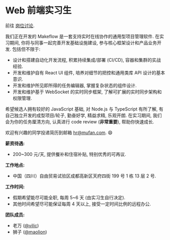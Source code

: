 # Web 前端实习生

前往 [岗位讨论](https://github.com/makeflow/jobs/issues/1).

我们正在开发的 Makeflow 是一套支持实时在线协作的通用型项目管理软件. 在实习期间, 你将与同事一起完善开发基础设施建设, 参与核心框架设计和产品业务开发. 包括但不限于:

* 设计和搭建自动化开发流程, 积累持续集成/部署 (CI/CD), 容器和集群的实战经验.
* 开发和维护自有 React UI 组件, 培养对细节的把控和通用类库 API 设计的基本意识.
* 开发和维护所见即所得的任务编辑器, 掌握复杂状态的组件设计.
* 开发和维护基于 WebSocket 的实时同步框架, 了解可扩展的实时同步架构和权限管理.

希望候选人拥有较好的 JavaScript 基础, 对 Node.js 与 TypeScript 有所了解, 有自己独立开发的成型项目/轮子, 勤奋好学, 精益求精, 乐观开朗.
在实习期间, 我们会为你的任务厘清方向, 认真进行 code review (**非常重要**), 帮助你快速成长.

欢迎有兴趣的同学投递简历到邮箱 [hr@mufan.com](mailto:hr@mufan.com?subject=Web%20前端实习生). 😄

**薪资待遇:**

* 200~300 元/天, 提供餐补和住宿补贴, 特别优秀的可再议.

**工作地点:**

* 中国（四川）自由贸易试验区成都高新区天府四街 199 号 1 栋 13 层 2 号.

**工作时间:**

* 假期希望能尽可能全职, 每周 5~6 天 (由实习生自行决定).
* 其他时间希望尽可能保证每周 4 天以上, 接受一定时间比例的远程办公.

**团队成员:**

* 老万 ([@vilic](https://github.com/vilic))
* 狮子 ([@maolion](https://github.com/maolion))
